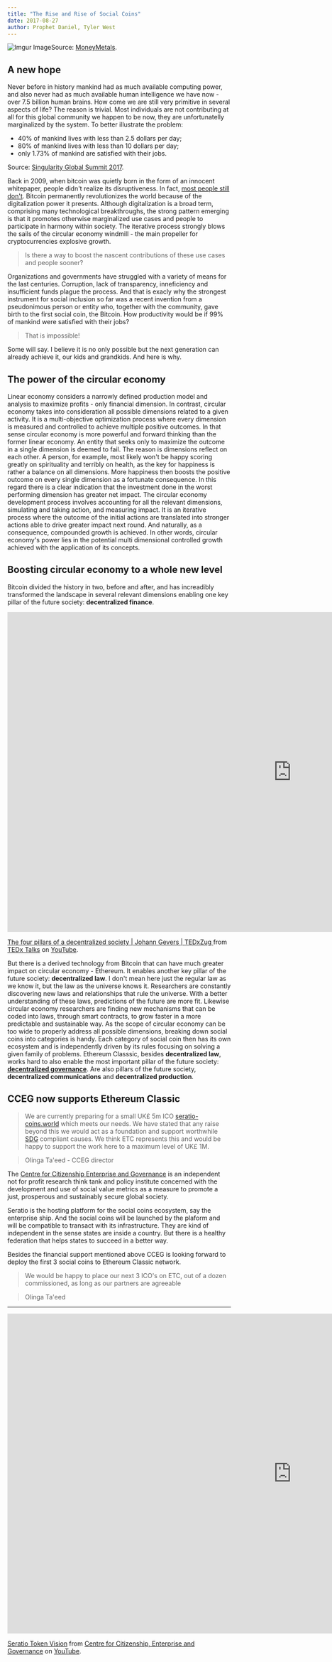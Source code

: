 ```yaml
---
title: "The Rise and Rise of Social Coins"
date: 2017-08-27
author: Prophet Daniel, Tyler West
---
```


![Imgur](https://i.imgur.com/Jqu5BV6.png)
ImageSource: [MoneyMetals](https://www.moneymetals.com/).

## A new hope
Never before in history mankind had as much available computing power, and also never had as much available human intelligence we have now - over 7.5 billion human brains. How come we are still very primitive in several aspects of life? The reason is trivial. Most individuals are not contributing at all for this global community we happen to be now, they are unfortunatelly marginalized by the system. To better illustrate the problem:

- 40% of mankind lives with less than 2.5 dollars per day;
- 80% of mankind lives with less than 10 dollars per day;
- only 1.73% of mankind are satisfied with their jobs.

Source: [Singularity Global Summit 2017](https://www.devex.com/news/a-new-mindset-for-the-sdgs-top-takeaways-from-singularity-university-s-global-summit-90875).

Back in 2009, when bitcoin was quietly born in the form of an innocent whitepaper, people didn't realize its disruptiveness. In fact, [most people still don't](https://www.coindesk.com/bitcoin-bear-peter-schiff-doubles-even-4000-still-bubble/).
Bitcoin permanently revolutionizes the world because of the digitalization power it presents. Although digitalization is a broad term, comprising many technological breakthroughs, the strong pattern emerging is that it promotes otherwise marginalized use cases and people to participate in harmony within society. The iterative process strongly blows the sails of the circular economy windmill - the main propeller for cryptocurrencies explosive growth.

> Is there a way to boost the nascent contributions of these use cases and people sooner?

Organizations and governments have struggled with a variety of means for the last centuries. Corruption, lack of transparency, inneficiency and insufficient funds plague the process. And that is exacly why the strongest instrument for social inclusion so far was a recent invention from a pseudonimous person or entity who, together with the community, gave birth to the first social coin, the Bitcoin. How productivity would be if 99% of mankind were satisfied with their jobs?

> That is impossible!

Some will say. I believe it is no only possible but the next generation can already achieve it, our kids and grandkids. And here is why.

## The power of the circular economy
Linear economy considers a narrowly defined production model and analysis to maximize profits - only financial dimension. In contrast, circular economy takes into consideration all possible dimensions related to a given activity. It is a multi-objective optimization process where every dimension is measured and controlled to achieve multiple positive outcomes. In that sense circular economy is more powerful and forward thinking than the former linear economy.
An entity that seeks only to maximize the outcome in a single dimension is deemed to fail. The reason is dimensions reflect on each other. A person, for example, most likely won't be happy scoring greatly on spirituality and terribly on health, as the key for happiness is rather a balance on all dimensions. More happiness then boosts the positive outcome on every single dimension as a fortunate consequence. In this regard there is a clear indication that the investment done in the worst performing dimension has greater net impact.
The circular economy development process involves accounting for all the relevant dimensions, simulating and taking action, and measuring impact. It is an iterative process where the outcome of the initial actions are translated into stronger actions able to drive greater impact next round. And naturally, as a consequence, compounded growth is achieved. In other words, circular economy's power lies in the potential multi dimensional controlled growth achieved with the application of its concepts.

## Boosting circular economy to a whole new level
Bitcoin divided the history in two, before and after, and has increadibly transformed the landscape in several relevant dimensions enabling one key pillar of the future society: **decentralized finance**.

<iframe width="1280" height="720" src="https://www.youtube.com/embed/8oeiOeDq_Nc" frameborder="0" allowfullscreen></iframe>
<p><a href="https://www.youtube.com/embed/8oeiOeDq_Nc">The four pillars of a decentralized society | Johann Gevers | TEDxZug </a> from <a href="https://www.youtube.com/channel/UCsT0YIqwnpJCM-mx7-gSA4Q">TEDx Talks</a> on <a href="https://www.youtube.com/">YouTube</a>.</p>

But there is a derived technology from Bitcoin that can have much greater impact on circular economy - Ethereum. It enables another key pillar of the future society: **decentralized law**. I don't mean here just the regular law as we know it, but the law as the universe knows it. 
Researchers are constantly discovering new laws and relationships that rule the universe. With a better understanding of these laws, predictions of the future are more fit. Likewise circular economy researchers are finding new mechanisms that can be coded into laws, through smart contracts, to grow faster in a more predictable and sustainable way.
As the scope of circular economy can be too wide to properly address all possible dimensions, breaking down social coins into categories is handy. Each category of social coin then has its own ecosystem and  is independently driven by its rules focusing on solving a given family of problems.
Ethereum Classsic, besides **decentralized law**, works hard to also enable the most important pillar of the future society: **[decentralized governance](https://ethereumclassic.github.io/blog/2016-08-11-decentralized-anarchist-governance-system/)**. Are also pillars of the future society, **decentralized communications** and **decentralized production**.

## CCEG now supports Ethereum Classic
> We are currently preparing for a small UK£ 5m ICO [seratio-coins.world](https://www.seratio-coins.world/) which meets our needs. We have stated that any raise beyond this we would act as a foundation and support worthwhile [SDG](https://sustainabledevelopment.un.org/) compliant causes. We think ETC represents this and would be happy to support the work here to a maximum level of UK£ 1M.

> Olinga Ta'eed - CCEG director

The [Centre for Citizenship Enterprise and Governance](http://www.cceg.org.uk/) is an independent not for profit research think tank and policy institute concerned with the development and use of social value metrics as a measure to promote a just, prosperous and sustainably secure global society.

Seratio is the hosting platform for the social coins ecosystem, say the enterprise ship. And the social coins will be launched by the plaform and will be compatible to transact with its infrastructure. They are kind of independent in the sense states are inside a country. But there is a healthy federation that helps states to succeed in a better way.

Besides the financial support mentioned above CCEG is looking forward to deploy the first 3 social coins to Ethereum Classic network.

> We would be happy to place our next 3 ICO's on ETC, out of a dozen commissioned, as long as our partners are agreeable

> Olinga Ta'eed


-----

<iframe width="1280" height="720" src="https://www.youtube.com/embed/ZjVyIY5h7R4" frameborder="0" allowfullscreen></iframe>
<p><a href="https://www.youtube.com/embed/ZjVyIY5h7R4">Seratio Token Vision</a> from <a href="https://www.youtube.com/channel/UCqxGoo2YTzEwhtbi2zqrKqQ">Centre for Citizenship, Enterprise and Governance</a> on <a href="https://www.youtube.com/">YouTube</a>.</p>